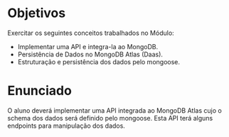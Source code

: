 # Objetivos
Exercitar os seguintes conceitos trabalhados no Módulo:
- Implementar uma API e integra-la ao MongoDB.
- Persistência de Dados no MongoDB Atlas (Daas).
- Estruturação e persistência dos dados pelo mongoose.

# Enunciado
O aluno deverá implementar uma API integrada ao MongoDB Atlas cujo o schema dos dados será definido pelo mongoose. Esta API terá alguns endpoints para manipulação dos dados.
